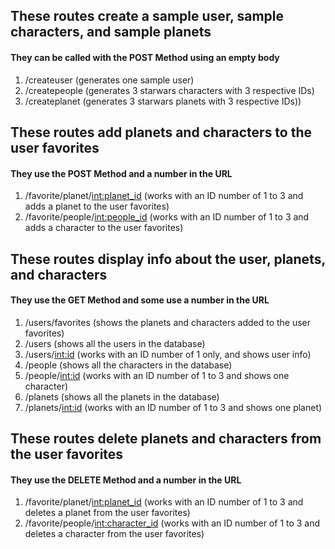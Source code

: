 
<h2>These routes create a sample user, sample characters, and sample planets</h2>

<h4>They can be called with the POST Method using an empty body</h4>

1. /createuser (generates one sample user)
2. /createpeople (generates 3 starwars characters with 3 respective IDs)
3. /createplanet (generates 3 starwars planets with 3 respective IDs))



<h2>These routes add planets and characters to the user favorites</h2>

<h4>They use the POST Method and a number in the URL</h4>

1. /favorite/planet/<int:planet_id> (works with an ID number of 1 to 3 and adds a planet to the user favorites)
2. /favorite/people/<int:people_id> (works with an ID number of 1 to 3 and adds a character to the user favorites)


<h2>These routes display info about the user, planets, and characters</h2>

<h4>They use the GET Method and some use a number in the URL</h4>

1. /users/favorites (shows the planets and characters added to the user favorites)
2. /users (shows all the users in the database)
3. /users/<int:id> (works with an ID number of 1 only, and shows user info)
4. /people (shows all the characters in the database)
5. /people/<int:id> (works with an ID number of 1 to 3 and shows one character)
6. /planets (shows all the planets in the database)
7. /planets/<int:id> (works with an ID number of 1 to 3 and shows one planet)


<h2>These routes delete planets and characters from the user favorites</h2>

<h4>They use the DELETE Method and a number in the URL</h4>

1. /favorite/planet/<int:planet_id> (works with an ID number of 1 to 3 and deletes a planet from the user favorites)
2. /favorite/people/<int:character_id> (works with an ID number of 1 to 3 and deletes a character from the user favorites)






